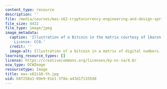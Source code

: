 ```yaml
---
content_type: resource
description: ''
file: /media/courses/mas-s62-cryptocurrency-engineering-and-design-spring-2018/b8f258a169e991e13f8aa43d1f1335dd_mas-s62s18-th.jpg
file_size: 4432
file_type: image/jpeg
image_metadata:
  caption: 'Illustration of a Bitcoin in the matrix courtesy of [Aaron J. Olson](https://pixabay.com/illustrations/bitcoin-crypto-money-blockchain-3767104/).
    License: CC0.'
  credit: ''
  image-alt: Illustration of a bitcoin in a matrix of digital numbers.
learning_resource_types: []
license: https://creativecommons.org/licenses/by-nc-sa/4.0/
ocw_type: OCWImage
resourcetype: Image
title: mas-s62s18-th.jpg
uid: b8f258a1-69e9-91e1-3f8a-a43d1f1335dd
---
```

